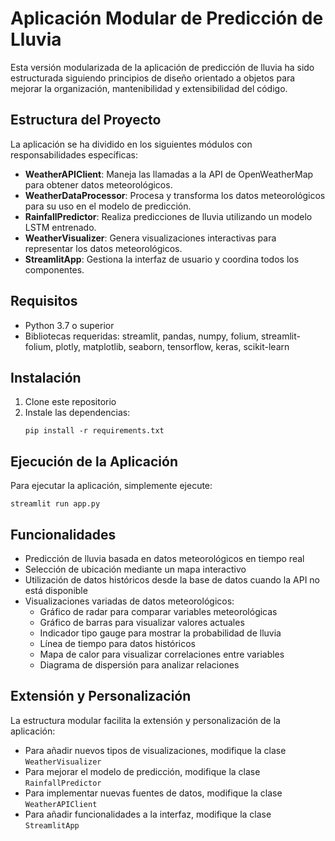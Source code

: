 # Aplicación Modular de Predicción de Lluvia

Esta versión modularizada de la aplicación de predicción de lluvia ha sido estructurada siguiendo principios de diseño orientado a objetos para mejorar la organización, mantenibilidad y extensibilidad del código.

## Estructura del Proyecto

La aplicación se ha dividido en los siguientes módulos con responsabilidades específicas:

- **WeatherAPIClient**: Maneja las llamadas a la API de OpenWeatherMap para obtener datos meteorológicos.
- **WeatherDataProcessor**: Procesa y transforma los datos meteorológicos para su uso en el modelo de predicción.
- **RainfallPredictor**: Realiza predicciones de lluvia utilizando un modelo LSTM entrenado.
- **WeatherVisualizer**: Genera visualizaciones interactivas para representar los datos meteorológicos.
- **StreamlitApp**: Gestiona la interfaz de usuario y coordina todos los componentes.

## Requisitos

- Python 3.7 o superior
- Bibliotecas requeridas: streamlit, pandas, numpy, folium, streamlit-folium, plotly, matplotlib, seaborn, tensorflow, keras, scikit-learn

## Instalación

1. Clone este repositorio
2. Instale las dependencias:
   ```
   pip install -r requirements.txt
   ```

## Ejecución de la Aplicación

Para ejecutar la aplicación, simplemente ejecute:

```
streamlit run app.py
```

## Funcionalidades

- Predicción de lluvia basada en datos meteorológicos en tiempo real
- Selección de ubicación mediante un mapa interactivo
- Utilización de datos históricos desde la base de datos cuando la API no está disponible
- Visualizaciones variadas de datos meteorológicos:
  - Gráfico de radar para comparar variables meteorológicas
  - Gráfico de barras para visualizar valores actuales
  - Indicador tipo gauge para mostrar la probabilidad de lluvia
  - Línea de tiempo para datos históricos
  - Mapa de calor para visualizar correlaciones entre variables
  - Diagrama de dispersión para analizar relaciones

## Extensión y Personalización

La estructura modular facilita la extensión y personalización de la aplicación:

- Para añadir nuevos tipos de visualizaciones, modifique la clase `WeatherVisualizer`
- Para mejorar el modelo de predicción, modifique la clase `RainfallPredictor`
- Para implementar nuevas fuentes de datos, modifique la clase `WeatherAPIClient`
- Para añadir funcionalidades a la interfaz, modifique la clase `StreamlitApp`
